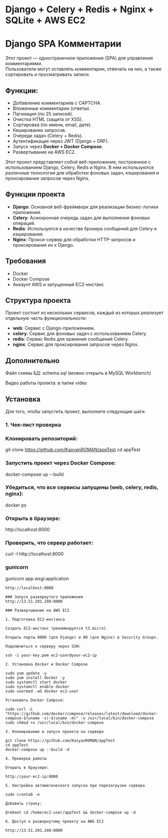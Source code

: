 # Django + Celery + Redis + Nginx + SQLite + AWS EC2

# Django SPA Комментарии

Этот проект — одностраничное приложение (SPA) для управления комментариями.  
Пользователи могут оставлять комментарии, отвечать на них, а также сортировать и просматривать записи.

## Функции:
- Добавление комментариев с CAPTCHA.
- Вложенные комментарии (ответы).
- Пагинация (по 25 записей).
- Очистка HTML (защита от XSS).
- Сортировка (по имени, email, дате).
- Кеширование запросов.
- Очереди задач (Celery + Redis).
- Аутентификация через JWT (Django + DRF).
- Запуск через **Docker + Docker Compose**.
- Развертывание на AWS EC2.

Этот проект представляет собой веб-приложение, построенное с использованием Django, Celery, Redis и Nginx. В нем используются различные технологии для обработки фоновых задач, кэширования и проксирования запросов через Nginx.

## Функции проекта

- **Django**: Основной веб-фреймворк для реализации бизнес-логики приложения.
- **Celery**: Асинхронная очередь задач для выполнения фоновых операций.
- **Redis**: Используется в качестве брокера сообщений для Celery и кэширования.
- **Nginx**: Прокси-сервер для обработки HTTP-запросов и проксирования их к Django.

## Требования

- Docker
- Docker Compose
- Аккаунт AWS и запущенный EC2-инстанс

## Структура проекта

Проект состоит из нескольких сервисов, каждый из которых реализует отдельную часть функциональности:
- **web**: Сервис с Django-приложением.
- **celery**: Сервис для фоновых задач с использованием Celery.
- **redis**: Сервис Redis для хранения сообщений Celery.
- **nginx**: Сервис для проксирования запросов через Nginx.


## Дополнительно
Файл схемы БД: schema.sql (можно открыть в MySQL Workbench)

Видео работы проекта: в папке video

## Установка

Для того, чтобы запустить проект, выполните следующие шаги.

### 1. Чек-лист проверка

### Клонировать репозиторий:
git clone https://github.com/KasyanROMAN/appTest
cd appTest
### Запустить проект через Docker Compose:
docker-compose up --build
### Убедиться, что все сервисы запущены (web, celery, redis, nginx):
docker ps
### Открыть в браузере:
http://localhost:8000
### Проверить, что сервер работает:
curl -I http://localhost:8000


### gunicorn
gunicorn app.wsgi:application

```Запуск сервера
http://localhost:8000

### Запуск развернутого приложения 
http://13.51.201.240:8000

### Развертывание на AWS EC2

1. Подготовка EC2-инстанса

Создать EC2-инстанс (рекомендуется t3.micro).

Открыть порты 8000 (для Django) и 80 (для Nginx) в Security Groups.

Подключиться к серверу через SSH:

ssh -i your-key.pem ec2-user@your-ec2-ip

2. Установка Docker и Docker Compose

sudo yum update -y
sudo yum install docker -y
sudo systemctl start docker
sudo systemctl enable docker
sudo usermod -aG docker ec2-user

Установить Docker Compose:

sudo curl -L "https://github.com/docker/compose/releases/latest/download/docker-compose-$(uname -s)-$(uname -m)" -o /usr/local/bin/docker-compose
sudo chmod +x /usr/local/bin/docker-compose

3. Клонирование и запуск проекта на сервере

git clone https://github.com/KasyanROMAN/appTest
cd appTest
docker-compose up --build -d

4. Проверка работы

Открыть в браузере:

http://your-ec2-ip:8000

5. Настройка автоматического запуска при перезагрузке сервера

sudo crontab -e

Добавить строку:

@reboot cd /home/ec2-user/appTest && docker-compose up -d

6. Доступ к развернутому проекту на AWS EC2

http://13.51.201.240:8000


